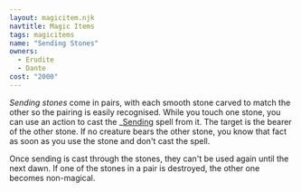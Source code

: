 ```yaml
---
layout: magicitem.njk
navtitle: Magic Items
tags: magicitems
name: "Sending Stones"
owners:
  - Erudite
  - Dante
cost: "2000"
---
```


_Sending stones_ come in pairs, with each smooth stone carved to match the other so the pairing is easily recognised. While you touch one stone, you can use an action to cast the _<a href="{{ '/spells/Sending' | url }}">Sending</a> spell from it. The target is the bearer of the other stone. If no creature bears the other stone, you know that fact as soon as you use the stone and don't cast the spell.

Once sending is cast through the stones, they can't be used again until the next dawn. If one of the stones in a pair is destroyed, the other one becomes non-magical.